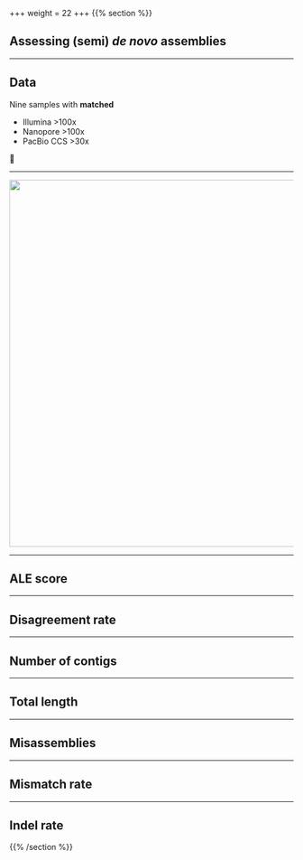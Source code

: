 +++
weight = 22
+++
{{% section %}}

## Assessing (semi) *de novo* assemblies

---

## Data

Nine samples with **matched**  

-   Illumina >100x
-   Nanopore >100x
-   PacBio CCS >30x

🤘

---

<img src="images/dag.png"  height="650" width="800" style="border: none;">

---

## ALE score

---

## Disagreement rate

---

## Number of contigs

---

## Total length

---

## Misassemblies

---

## Mismatch rate

---

## Indel rate


{{% /section %}}
